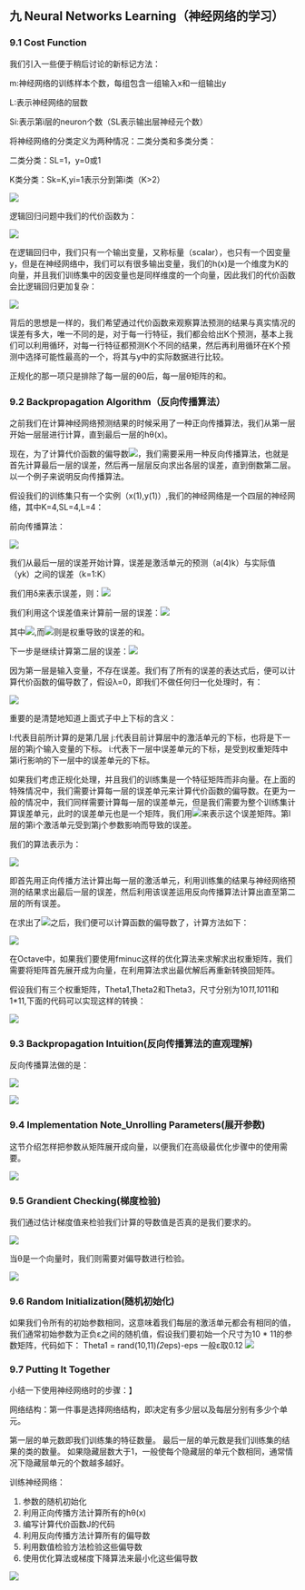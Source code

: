 ##  九 Neural Networks Learning（神经网络的学习）

### 9.1 Cost Function

我们引入一些便于稍后讨论的新标记方法：

m:神经网络的训练样本个数，每组包含一组输入x和一组输出y

L:表示神经网络的层数

Si:表示第i层的neuron个数（SL表示输出层神经元个数）

将神经网络的分类定义为两种情况：二类分类和多类分类：

二类分类：SL=1，y=0或1

K类分类：Sk=K,yi=1表示分到第i类（K>2）

![](../picture/NNL/01.jpg)

逻辑回归问题中我们的代价函数为：

![](../picture/NNL/02.jpg)

在逻辑回归中，我们只有一个输出变量，又称标量（scalar），也只有一个因变量y，但是在神经网络中，我们可以有很多输出变量，我们的h(x)是一个维度为K的向量，并且我们训练集中的因变量也是同样维度的一个向量，因此我们的代价函数会比逻辑回归更加复杂：

![](../picture/NNL/03.jpg)

背后的思想是一样的，我们希望通过代价函数来观察算法预测的结果与真实情况的误差有多大，唯一不同的是，对于每一行特征，我们都会给出K个预测，基本上我们可以利用循环，对每一行特征都预测K个不同的结果，然后再利用循环在K个预测中选择可能性最高的一个，将其与y中的实际数据进行比较。

正规化的那一项只是排除了每一层的θ0后，每一层θ矩阵的和。

### 9.2 Backpropagation Algorithm（反向传播算法）

之前我们在计算神经网络预测结果的时候采用了一种正向传播算法，我们从第一层开始一层层进行计算，直到最后一层的hθ(x)。

现在，为了计算代价函数的偏导数![](../picture/NNL/04.jpg)，我们需要采用一种反向传播算法，也就是首先计算最后一层的误差，然后再一层层反向求出各层的误差，直到倒数第二层。以一个例子来说明反向传播算法。

假设我们的训练集只有一个实例（x(1),y(1)）,我们的神经网络是一个四层的神经网络，其中K=4,SL=4,L=4：

前向传播算法：

![](../picture/NNL/05.jpg)

我们从最后一层的误差开始计算，误差是激活单元的预测（a(4)k）与实际值（yk）之间的误差（k=1:K）

我们用δ来表示误差，则：![](../picture/NNL/06.jpg)

我们利用这个误差值来计算前一层的误差：![](../picture/NNL/07.jpg)

其中![](../picture/NNL/08.jpg),而![](../picture/NNL/09.jpg)则是权重导致的误差的和。

下一步是继续计算第二层的误差：![](../picture/NNL/10.jpg)

因为第一层是输入变量，不存在误差。我们有了所有的误差的表达式后，便可以计算代价函数的偏导数了，假设λ=0，即我们不做任何归一化处理时，有：

![](../picture/NNL/11.jpg)

重要的是清楚地知道上面式子中上下标的含义：

l:代表目前所计算的是第几层
j:代表目前计算层中的激活单元的下标，也将是下一层的第j个输入变量的下标。
i:代表下一层中误差单元的下标，是受到权重矩阵中第i行影响的下一层中的误差单元的下标。

如果我们考虑正规化处理，并且我们的训练集是一个特征矩阵而非向量。在上面的特殊情况中，我们需要计算每一层的误差单元来计算代价函数的偏导数。在更为一般的情况中，我们同样需要计算每一层的误差单元，但是我们需要为整个训练集计算误差单元，此时的误差单元也是一个矩阵，我们用![](../picture/NNL/12.jpg)来表示这个误差矩阵。第l层的第i个激活单元受到第j个参数影响而导致的误差。

我们的算法表示为：

![](../picture/NNL/13.jpg)

即首先用正向传播方法计算出每一层的激活单元，利用训练集的结果与神经网络预测的结果求出最后一层的误差，然后利用该误差运用反向传播算法计算出直至第二层的所有误差。

在求出了![](../picture/NNL/12.jpg)之后，我们便可以计算函数的偏导数了，计算方法如下：

![](../picture/NNL/14.jpg)

在Octave中，如果我们要使用fminuc这样的优化算法来求解求出权重矩阵，我们需要将矩阵首先展开成为向量，在利用算法求出最优解后再重新转换回矩阵。

假设我们有三个权重矩阵，Theta1,Theta2和Theta3，尺寸分别为10*11,10*11和1*11,下面的代码可以实现这样的转换：

![](../picture/NNL/15.jpg)

### 9.3 Backpropagation Intuition(反向传播算法的直观理解)

反向传播算法做的是：

![](../picture/NNL/16.jpg)

![](../picture/NNL/17.jpg)

### 9.4 Implementation Note_Unrolling Parameters(展开参数)

这节介绍怎样把参数从矩阵展开成向量，以便我们在高级最优化步骤中的使用需要。

![](../picture/NNL/18.jpg)

### 9.5 Grandient Checking(梯度检验)

我们通过估计梯度值来检验我们计算的导数值是否真的是我们要求的。

![](../picture/NNL/19.jpg)

当θ是一个向量时，我们则需要对偏导数进行检验。

![](../picture/NNL/20.jpg)

### 9.6 Random Initialization(随机初始化)

如果我们令所有的初始参数相同，这意味着我们每层的激活单元都会有相同的值，我们通常初始参数为正负ε之间的随机值，假设我们要初始一个尺寸为10 * 11的参数矩阵，代码如下：
Theta1 = rand(10,11)*(2*eps)-eps
一般ε取0.12
![](../picture/NNL/21.jpg)

### 9.7 Putting It Together

小结一下使用神经网络时的步骤：】

网络结构：第一件事是选择网络结构，即决定有多少层以及每层分别有多少个单元。

第一层的单元数即我们训练集的特征数量。
最后一层的单元数是我们训练集的结果的类的数量。
如果隐藏层数大于1，一般使每个隐藏层的单元个数相同，通常情况下隐藏层单元的个数越多越好。

训练神经网络：

1. 参数的随机初始化
2. 利用正向传播方法计算所有的hθ(x)
3. 编写计算代价函数J的代码
4. 利用反向传播方法计算所有的偏导数
5. 利用数值检验方法检验这些偏导数
6. 使用优化算法或梯度下降算法来最小化这些偏导数

![](../picture/NNL/22.jpg)
